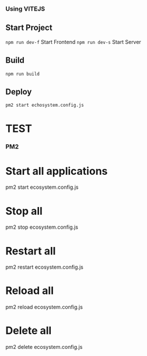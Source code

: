 ### Using VITEJS

## Start Project

`npm run dev-f` Start Frontend
`npm run dev-s` Start Server

## Build

`npm run build`

## Deploy

`pm2 start echosystem.config.js`

# TEST

### PM2

# Start all applications

pm2 start ecosystem.config.js

# Stop all

pm2 stop ecosystem.config.js

# Restart all

pm2 restart ecosystem.config.js

# Reload all

pm2 reload ecosystem.config.js

# Delete all

pm2 delete ecosystem.config.js
